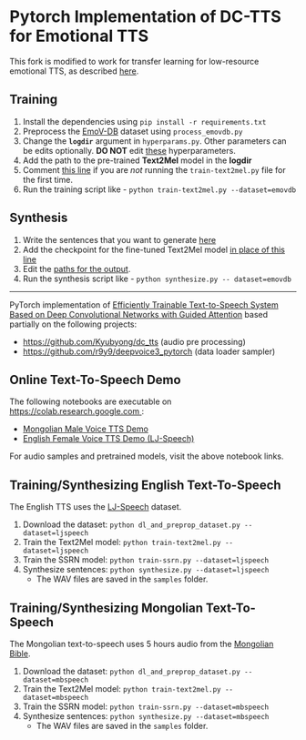 # Pytorch Implementation of DC-TTS for Emotional TTS

This fork is modified to work for transfer learning for low-resource emotional TTS, as described [here](https://github.com/Emotional-Text-to-Speech/dl-for-emo-tts#approach-dctts-models). 

## Training

1. Install the dependencies using ```pip install -r requirements.txt```
1. Preprocess the [EmoV-DB](https://github.com/Emotional-Text-to-Speech/dl-for-emo-tts#datasets) dataset using ```process_emovdb.py```
1. Change the **```logdir```** argument in ```hyperparams.py```. Other parameters can be edits optionally. __DO NOT__ edit [these](https://github.com/Emotional-Text-to-Speech/pytorch-dc-tts/blob/master/hyperparams.py#L13-L31) hyperparameters.
1. Add the path to the pre-trained **Text2Mel** model in the **logdir**
1. Comment [this line](https://github.com/Emotional-Text-to-Speech/pytorch-dc-tts/blob/master/datasets/emovdb.py#L56) if you are *not* running the ```train-text2mel.py``` file for the first time.
1. Run the training script like - ```python train-text2mel.py --dataset=emovdb```

## Synthesis

1. Write the sentences that you want to generate [here](https://github.com/Emotional-Text-to-Speech/pytorch-dc-tts/blob/master/synthesize.py#L50-L57)
1. Add the checkpoint for the fine-tuned Text2Mel model [in place of this line](https://github.com/Emotional-Text-to-Speech/pytorch-dc-tts/blob/master/synthesize.py#L81)
1. Edit the [paths for the output](https://github.com/Emotional-Text-to-Speech/pytorch-dc-tts/blob/master/synthesize.py#L123-L126).
1. Run the synthesis script like - ```python synthesize.py -- dataset=emovdb```



---
PyTorch implementation of
[Efficiently Trainable Text-to-Speech System Based on Deep Convolutional Networks with Guided Attention](https://arxiv.org/abs/1710.08969)
based partially on the following projects:
* https://github.com/Kyubyong/dc_tts (audio pre processing)
* https://github.com/r9y9/deepvoice3_pytorch (data loader sampler)

## Online Text-To-Speech Demo
The following notebooks are executable on [https://colab.research.google.com ](https://colab.research.google.com):
* [Mongolian Male Voice TTS Demo](https://colab.research.google.com/github/tugstugi/pytorch-dc-tts/blob/master/notebooks/MongolianTTS.ipynb)
* [English Female Voice TTS Demo (LJ-Speech)](https://colab.research.google.com/github/tugstugi/pytorch-dc-tts/blob/master/notebooks/EnglishTTS.ipynb)

For audio samples and pretrained models, visit the above notebook links.

## Training/Synthesizing English Text-To-Speech
The English TTS uses the [LJ-Speech](https://keithito.com/LJ-Speech-Dataset/) dataset.
1. Download the dataset: `python dl_and_preprop_dataset.py --dataset=ljspeech`
2. Train the Text2Mel model: `python train-text2mel.py --dataset=ljspeech`
3. Train the SSRN model: `python train-ssrn.py --dataset=ljspeech`
4. Synthesize sentences: `python synthesize.py --dataset=ljspeech`
   * The WAV files are saved in the `samples` folder.

## Training/Synthesizing Mongolian Text-To-Speech
The Mongolian text-to-speech uses 5 hours audio from the [Mongolian Bible](https://www.bible.com/mn/versions/1590-2013-ariun-bibli-2013).
1. Download the dataset: `python dl_and_preprop_dataset.py --dataset=mbspeech`
2. Train the Text2Mel model: `python train-text2mel.py --dataset=mbspeech`
3. Train the SSRN model: `python train-ssrn.py --dataset=mbspeech`
4. Synthesize sentences: `python synthesize.py --dataset=mbspeech`
   * The WAV files are saved in the `samples` folder.
